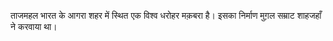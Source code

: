 ताजमहल भारत के आगरा शहर में स्थित एक विश्व धरोहर मक़बरा है। इसका निर्माण मुग़ल सम्राट शाहजहाँ ने करवाया था।